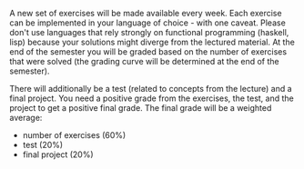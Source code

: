 A new set of exercises will be made available every week. Each 
exercise can be implemented in your language of choice - with one caveat.
Please don't use languages that rely strongly on functional programming
(haskell, lisp) because your solutions might diverge from the 
lectured material. At the end of the semester you will be graded based
on the number of exercises that were solved (the grading curve will be
determined at the end of the semester). 

There will additionally be a test (related to concepts from the lecture)
and a final project. You need a positive grade from the exercises, the test,
and the project to get a positive final grade. The final grade will be a weighted
average:

* number of exercises (60%)
* test (20%)
* final project (20%)

